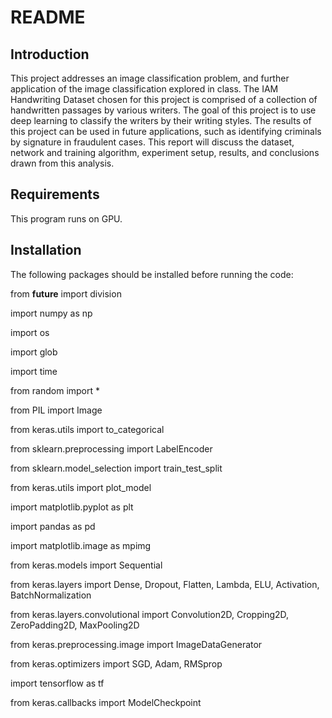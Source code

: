 # README
## Introduction

This project addresses an image classification problem, and further application of the image classification explored in class. The IAM Handwriting Dataset chosen for this project is comprised of a collection of handwritten passages by various writers. The goal of this project is to use deep learning to classify the writers by their writing styles. The results of this project can be used in future applications, such as identifying criminals by signature in fraudulent cases. This report will discuss the dataset, network and training algorithm, experiment setup, results, and conclusions drawn from this analysis.

## Requirements 
This program runs on GPU. 

## Installation

The following packages should be installed before running the code:

from __future__ import division

import numpy as np

import os

import glob

import time

from random import *

from PIL import Image

from keras.utils import to_categorical

from sklearn.preprocessing import LabelEncoder

from sklearn.model_selection import train_test_split

from keras.utils import plot_model

import matplotlib.pyplot as plt

import pandas as pd

import matplotlib.image as mpimg

from keras.models import Sequential

from keras.layers import Dense, Dropout, Flatten, Lambda, ELU, Activation, BatchNormalization

from keras.layers.convolutional import Convolution2D, Cropping2D, ZeroPadding2D, MaxPooling2D

from keras.preprocessing.image import ImageDataGenerator

from keras.optimizers import SGD, Adam, RMSprop

import tensorflow as tf

from keras.callbacks import ModelCheckpoint
